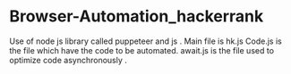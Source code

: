# Browser-Automation_hackerrank
Use of node js library called puppeteer and js .
Main file is hk.js
Code.js is the file which have the code to be automated.
await.js is the file used to optimize code asynchronously .
